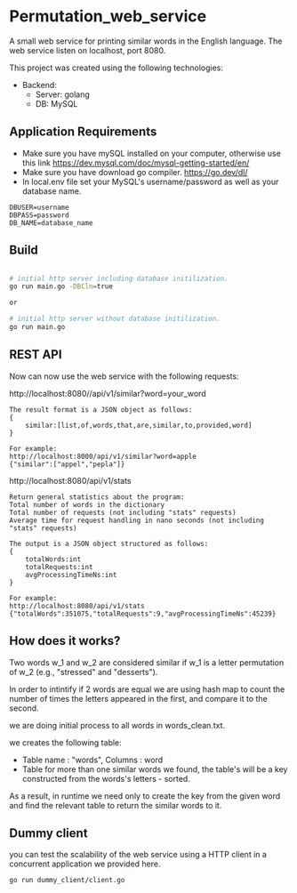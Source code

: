 # Permutation_web_service
A small web service for printing similar words in the English language.
The web service listen on localhost, port 8080.

This project was created using the following technologies:
 * Backend:
    * Server: golang
    * DB: MySQL


## Application Requirements

* Make sure you have mySQL installed on your computer, otherwise use this link https://dev.mysql.com/doc/mysql-getting-started/en/
* Make sure you have download go compiler. https://go.dev/dl/
* In local.env file set your MySQL's username/password as well as your database name.
```
DBUSER=username
DBPASS=password
DB_NAME=database_name
```

## Build

```bash

# initial http server including database initilization.
go run main.go -DBCln=true

or

# initial http server without database initilization.
go run main.go

```

## REST API

Now can now use the web service with the following requests:

http://localhost:8080//api/v1/similar?word=your_word

```
The result format is a JSON object as follows:
{
    similar:[list,of,words,that,are,similar,to,provided,word]
}

For example:
http://localhost:8000/api/v1/similar?word=apple
{"similar":["appel","pepla"]}
```

http://localhost:8080/api/v1/stats

```
Return general statistics about the program:
Total number of words in the dictionary
Total number of requests (not including "stats" requests)
Average time for request handling in nano seconds (not including "stats" requests)

The output is a JSON object structured as follows:
{
    totalWords:int
    totalRequests:int
    avgProcessingTimeNs:int
}

For example:
http://localhost:8080/api/v1/stats
{"totalWords":351075,"totalRequests":9,"avgProcessingTimeNs":45239}
```

## How does it works?

Two words w_1 and w_2 are considered similar if w_1 is a letter permutation of w_2 (e.g., "stressed" and "desserts").

In order to intintify if 2 words are equal we are using hash map to count the number of times the letters appeared in the first, and compare it to the second.

we are doing initial process to all words in words_clean.txt.

we creates the following table:

* Table name : "words", Columns : word
* Table for more than one similar words we found, the table's will be a key constructed from the words's letters - sorted.

As a result, in runtime we need only to create the key from the given word and find the relevant table to return the similar words to it.

## Dummy client

you can test the scalability of the web service using a HTTP client in a concurrent application we provided here.

```
go run dummy_client/client.go
```


